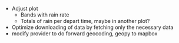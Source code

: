 - Adjust plot
    + Bands with rain rate 
    + Totals of rain per depart time, maybe in another plot? 
- Optimize downloading of data by fetching only the necessary data
- modify provider to do forward geocoding, geopy to mapbox